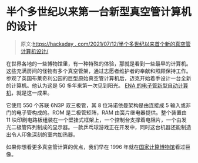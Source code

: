 # 半个多世纪以来第一台新型真空管计算机的设计

> 原文:[https://hackaday . com/2021/07/12/半个多世纪以来首个新的真空管计算机设计/](https://hackaday.com/2021/07/12/the-first-new-vacuum-tube-computer-design-for-well-over-half-a-century/)

在世界各地的一些博物馆里，有一种特殊的体验，那就是看到一些最早的计算机。这些充满房间的怪物有多个真空管架，通过志愿者维护者的奉献和照顾保持工作。参观了英国布莱奇利公园的巨型原始真空管计算机后，迈克开始着手设计一台全新的计算机。他认为这是 50 多年来第一次见到阳光。 [ENA 的电子管新型自动计算机](https://www.ena.computer/)，就是这一成果。

它使用 550 个苏联 6N3P 双三极管，其 8 位冯诺依曼架构是由连接成 5 输入或非门的电子管构成的。ROM 是二极管矩阵，RAM 由簧片继电器提供。整个装置由 11 块印刷电路板组装在一个壁挂式框架上，一个控制台支撑着电阻片，一个由发光二极管阵列制成的显示器。一款乒乓球游戏正在开发中，同时这台机器还能制造出令人印象深刻的室内加热器。

如果你想看更多真空管计算的优点，我们早在 1996 年就在[国家计算博物馆](https://hackaday.com/2016/09/13/review-the-national-museum-of-computing/)看过巨像。